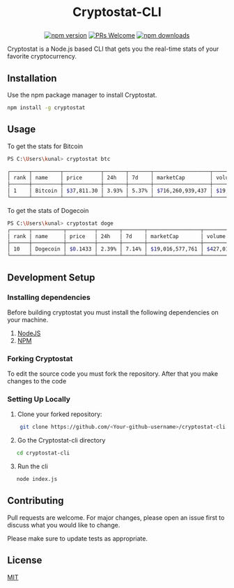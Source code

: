 <h1 align="center">
  <p align="center">Cryptostat-CLI</p>
</h1>

<p align = "center">
  <a href="https://www.npmjs.com/package/cryptostat"><img src="https://img.shields.io/npm/v/cryptostat.svg?style=flat" alt="npm version"></a>
  <a href="#"><img src="https://img.shields.io/badge/PRs-welcome-brightgreen.svg" alt="PRs Welcome"></a>
  <a href="#"><img src="https://img.shields.io/npm/dm/cryptostat.svg" alt="npm downloads"></a>
<p/>

Cryptostat is a Node.js based CLI that gets you the real-time stats of your favorite cryptocurrency.

## Installation

Use the npm package manager to install Cryptostat.

```bash
npm install -g cryptostat
```

## Usage
To get the stats for Bitcoin

```bash
PS C:\Users\kunal> cryptostat btc

┌──────┬─────────┬────────────┬───────┬───────┬──────────────────┬─────────────────┬───────────────────┐
│ rank │ name    │ price      │ 24h   │ 7d    │ marketCap        │ volume          │ circulatingSupply │
├──────┼─────────┼────────────┼───────┼───────┼──────────────────┼─────────────────┼───────────────────┤
│ 1    │ Bitcoin │ $37,811.30 │ 3.93% │ 5.37% │ $716,260,939,437 │ $19,136,686,586 │ 18,943,037 BTC    │
└──────┴─────────┴────────────┴───────┴───────┴──────────────────┴─────────────────┴───────────────────┘
```
To get the stats of Dogecoin

```bash
PS C:\Users\kunal> cryptostat doge
┌──────┬──────────┬─────────┬───────┬───────┬─────────────────┬──────────────┬──────────────────────┐
│ rank │ name     │ price   │ 24h   │ 7d    │ marketCap       │ volume       │ circulatingSupply    │
├──────┼──────────┼─────────┼───────┼───────┼─────────────────┼──────────────┼──────────────────────┤
│ 10   │ Dogecoin │ $0.1433 │ 2.39% │ 7.14% │ $19,016,577,761 │ $427,013,025 │ 132,670,764,300 DOGE │
└──────┴──────────┴─────────┴───────┴───────┴─────────────────┴──────────────┴──────────────────────┘
```
## Development Setup
### Installing dependencies 
Before building cryptostat you must install the following dependencies on your machine.

1. [NodeJS](https://nodejs.dev/) 
2. [NPM](https://www.npmjs.com/)

### Forking Cryptostat

To edit the source code you must fork the repository. After that you make changes to the code

### Setting Up Locally

1. Clone your forked repository:
  ``` bash
      git clone https://github.com/<Your-github-username>/cryptostat-cli.git
  ```
2. Go the Cryptostat-cli directory
```bash
   cd cryptostat-cli
```
3. Run the cli
```bash
   node index.js
```
## Contributing
Pull requests are welcome. For major changes, please open an issue first to discuss what you would like to change.

Please make sure to update tests as appropriate.

## License
[MIT](https://choosealicense.com/licenses/mit/)

